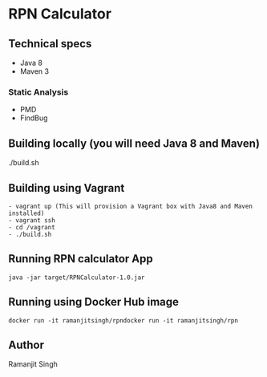 # RPN Calculator

## Technical specs
- Java 8
- Maven 3

### Static Analysis
- PMD
- FindBug


## Building locally (you will need Java 8 and Maven)
./build.sh

## Building using Vagrant
```
- vagrant up (This will provision a Vagrant box with Java8 and Maven installed)
- vagrant ssh
- cd /vagrant
- ./build.sh
```

## Running RPN calculator App
`java -jar target/RPNCalculator-1.0.jar`


## Running using Docker Hub image
`docker run -it ramanjitsingh/rpndocker run -it ramanjitsingh/rpn`

## Author
Ramanjit Singh
